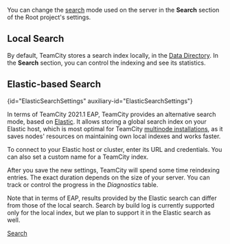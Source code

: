 [//]: # (title: Search Settings)
[//]: # (auxiliary-id: Search Settings)

You can change the [search](search.md) mode used on the server in the __Search__ section of the Root project's settings.

## Local Search

By default, TeamCity stores a search index locally, in the [Data Directory](teamcity-data-directory.md). In the __Search__ section, you can control the indexing and see its statistics.

## Elastic-based Search
{id="ElasticSearchSettings" auxiliary-id="ElasticSearchSettings"}

In terms of TeamCity 2021.1 EAP, TeamCity provides an alternative search mode, based on [Elastic](https://www.elastic.co/). It allows storing a global search index on your Elastic host, which is most optimal for TeamCity [multinode installations](multinode-setup.md), as it saves nodes' resources on maintaining own local indexes and works faster.

To connect to your Elastic host or cluster, enter its URL and credentials. You can also set a custom name for a TeamCity index.

After you save the new settings, TeamCity will spend some time reindexing entries. The exact duration depends on the size of your server. You can track or control the progress in the _Diagnostics_ table.

Note that in terms of EAP, results provided by the Elastic search can differ from those of the local search. Search by build log is currently supported only for the local index, but we plan to support it in the Elastic search as well.

<seealso>
        <category ref="user-guide">
            <a href="search.md">Search</a>
        </category>
</seealso>
